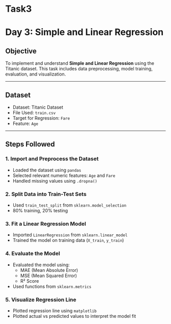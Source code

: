 # Task3
# Day 3: Simple and Linear Regression 

## Objective

To implement and understand **Simple and Linear Regression** using the Titanic dataset. This task includes data preprocessing, model training, evaluation, and visualization.

---

## Dataset

- Dataset: Titanic Dataset 
- File Used: `train.csv`
- Target for Regression: `Fare`
- Feature: `Age`

---

## Steps Followed

### 1. Import and Preprocess the Dataset

- Loaded the dataset using `pandas`
- Selected relevant numeric features: `Age` and `Fare`
- Handled missing values using `.dropna()`

### 2. Split Data into Train-Test Sets

- Used `train_test_split` from `sklearn.model_selection`
- 80% training, 20% testing

### 3. Fit a Linear Regression Model

- Imported `LinearRegression` from `sklearn.linear_model`
- Trained the model on training data (`X_train`, `y_train`)

### 4. Evaluate the Model

- Evaluated the model using:
  - MAE (Mean Absolute Error)
  - MSE (Mean Squared Error)
  - R² Score
- Used functions from `sklearn.metrics`

### 5. Visualize Regression Line

- Plotted regression line using `matplotlib`
- Plotted actual vs predicted values to interpret the model fit

